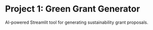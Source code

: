 # Project 1: Green Grant Generator
AI-powered Streamlit tool for generating sustainability grant proposals.
